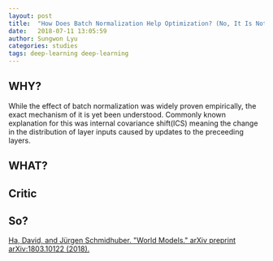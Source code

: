 ```yaml
---
layout: post
title:  "How Does Batch Normalization Help Optimization? (No, It Is Not About Internal Covariate Shift"
date:   2018-07-11 13:05:59
author: Sungwon Lyu
categories: studies
tags: deep-learning deep-learning
---
```

## WHY? 
While the effect of batch normalization was widely proven empirically, the exact mechanism of it is yet been understood. Commonly known explanation for this was internal covariance shift(ICS) meaning the change in the distribution of layer inputs caused by updates to the preceeding layers. 

## WHAT?
## Critic
## So?
[Ha, David, and Jürgen Schmidhuber. "World Models." arXiv preprint arXiv:1803.10122 (2018).](https://arxiv.org/abs/1803.10122)